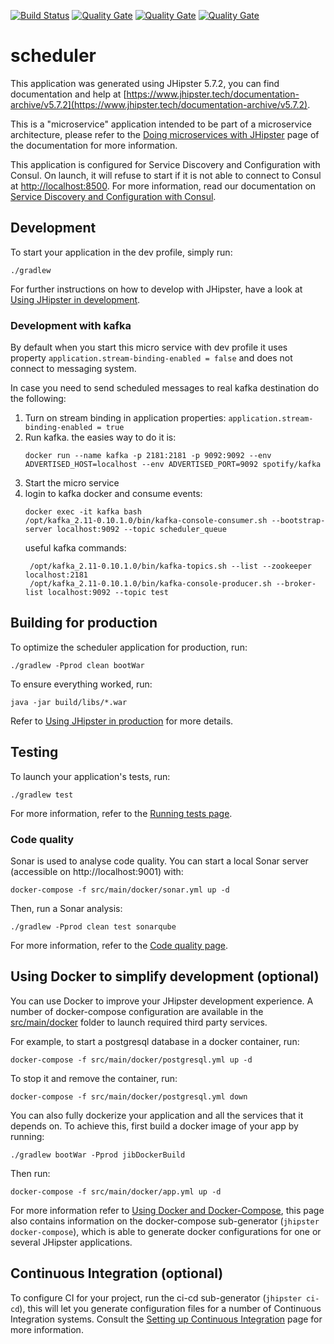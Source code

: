 [![Build Status](https://travis-ci.org/xm-online/xm-ms-scheduler.svg?branch=master)](https://travis-ci.org/xm-online/xm-ms-scheduler) [![Quality Gate](https://sonarcloud.io/api/project_badges/measure?&metric=sqale_index&branch=master&project=xm-online:xm-ms-scheduler)](https://sonarcloud.io/dashboard/index/xm-online:xm-ms-scheduler) [![Quality Gate](https://sonarcloud.io/api/project_badges/measure?&metric=ncloc&branch=master&project=xm-online:xm-ms-scheduler)](https://sonarcloud.io/dashboard/index/xm-online:xm-ms-scheduler) [![Quality Gate](https://sonarcloud.io/api/project_badges/measure?&metric=coverage&branch=master&project=xm-online:xm-ms-scheduler)](https://sonarcloud.io/dashboard/index/xm-online:xm-ms-scheduler)

# scheduler

This application was generated using JHipster 5.7.2, you can find documentation and help at [https://www.jhipster.tech/documentation-archive/v5.7.2](https://www.jhipster.tech/documentation-archive/v5.7.2).

This is a "microservice" application intended to be part of a microservice architecture, please refer to the [Doing microservices with JHipster][] page of the documentation for more information.

This application is configured for Service Discovery and Configuration with Consul. On launch, it will refuse to start if it is not able to connect to Consul at [http://localhost:8500](http://localhost:8500). For more information, read our documentation on [Service Discovery and Configuration with Consul][].

## Development

To start your application in the dev profile, simply run:

    ./gradlew


For further instructions on how to develop with JHipster, have a look at [Using JHipster in development][].

### Development with kafka

By default when you start this micro service with dev profile it uses property
`application.stream-binding-enabled = false` and does not connect to messaging system.

In case you need to send scheduled messages to real kafka destination do the following: 

1. Turn on stream binding in application properties: `application.stream-binding-enabled = true`
2. Run kafka. the easies way to do it is: 
   ```
   docker run --name kafka -p 2181:2181 -p 9092:9092 --env ADVERTISED_HOST=localhost --env ADVERTISED_PORT=9092 spotify/kafka
   ```
3. Start the micro service
4. login to kafka docker and consume events:
    ```
    docker exec -it kafka bash
    /opt/kafka_2.11-0.10.1.0/bin/kafka-console-consumer.sh --bootstrap-server localhost:9092 --topic scheduler_queue
    ```
   useful kafka commands:
   ```
    /opt/kafka_2.11-0.10.1.0/bin/kafka-topics.sh --list --zookeeper localhost:2181
    /opt/kafka_2.11-0.10.1.0/bin/kafka-console-producer.sh --broker-list localhost:9092 --topic test
   ```

## Building for production

To optimize the scheduler application for production, run:

    ./gradlew -Pprod clean bootWar

To ensure everything worked, run:

    java -jar build/libs/*.war


Refer to [Using JHipster in production][] for more details.

## Testing

To launch your application's tests, run:

    ./gradlew test

For more information, refer to the [Running tests page][].

### Code quality

Sonar is used to analyse code quality. You can start a local Sonar server (accessible on http://localhost:9001) with:

```
docker-compose -f src/main/docker/sonar.yml up -d
```

Then, run a Sonar analysis:

```
./gradlew -Pprod clean test sonarqube
```

For more information, refer to the [Code quality page][].

## Using Docker to simplify development (optional)

You can use Docker to improve your JHipster development experience. A number of docker-compose configuration are available in the [src/main/docker](src/main/docker) folder to launch required third party services.

For example, to start a postgresql database in a docker container, run:

    docker-compose -f src/main/docker/postgresql.yml up -d

To stop it and remove the container, run:

    docker-compose -f src/main/docker/postgresql.yml down

You can also fully dockerize your application and all the services that it depends on.
To achieve this, first build a docker image of your app by running:

    ./gradlew bootWar -Pprod jibDockerBuild

Then run:

    docker-compose -f src/main/docker/app.yml up -d

For more information refer to [Using Docker and Docker-Compose][], this page also contains information on the docker-compose sub-generator (`jhipster docker-compose`), which is able to generate docker configurations for one or several JHipster applications.

## Continuous Integration (optional)

To configure CI for your project, run the ci-cd sub-generator (`jhipster ci-cd`), this will let you generate configuration files for a number of Continuous Integration systems. Consult the [Setting up Continuous Integration][] page for more information.

[jhipster homepage and latest documentation]: https://www.jhipster.tech
[jhipster 5.7.2 archive]: https://www.jhipster.tech/documentation-archive/v5.7.2
[doing microservices with jhipster]: https://www.jhipster.tech/documentation-archive/v5.7.2/microservices-architecture/
[using jhipster in development]: https://www.jhipster.tech/documentation-archive/v5.7.2/development/
[service discovery and configuration with consul]: https://www.jhipster.tech/documentation-archive/v5.7.2/microservices-architecture/#consul
[using docker and docker-compose]: https://www.jhipster.tech/documentation-archive/v5.7.2/docker-compose
[using jhipster in production]: https://www.jhipster.tech/documentation-archive/v5.7.2/production/
[running tests page]: https://www.jhipster.tech/documentation-archive/v5.7.2/running-tests/
[code quality page]: https://www.jhipster.tech/documentation-archive/v5.7.2/code-quality/
[setting up continuous integration]: https://www.jhipster.tech/documentation-archive/v5.7.2/setting-up-ci/
